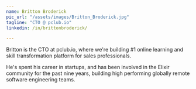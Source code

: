 ```yaml
---
name: Britton Broderick
pic_url: "/assets/images/Britton_Broderick.jpg"
tagline: "CTO @ pclub.io"
linkedin: /in/brittonbroderick/

---
```

Britton is the CTO at pclub.io, where we're building #1 online learning and skill transformation platform for sales professionals.

He's spent his career in startups, and has been involved in the Elixir community for the past nine years, building high performing globally remote software engineering teams.